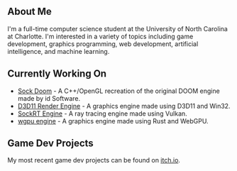 ## About Me
I'm a full-time computer science student at the University of North Carolina at Charlotte. I'm interested in a variety of topics including game development, graphics programming, web development, artificial intelligence, and machine learning.

## Currently Working On
* [Sock Doom](https://github.com/odesai840/Sock-Doom) - A C++/OpenGL recreation of the original DOOM engine made by id Software.
* [D3D11 Render Engine](https://github.com/odesai840/D3D11-Render-Engine) - A graphics engine made using D3D11 and Win32.
* [SockRT Engine](https://github.com/odesai840/SockRT-Engine) - A ray tracing engine made using Vulkan.
* [wgpu engine](https://github.com/odesai840/wgpu-engine) - A graphics engine made using Rust and WebGPU.

## Game Dev Projects
My most recent game dev projects can be found on [itch.io](https://sock8416.itch.io/).
